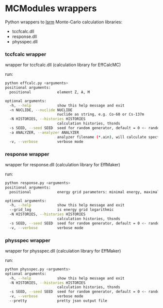# MCModules wrappers
Python wrappers to [lsrm](http://lsrm.ru/en/) Monte-Carlo calculation libraries:

- tccfcalc.dll
- response.dll
- physspec.dll



### tccfcalc wrapper

wrapper for tccfcalc.dll (calculation library for EffCalcMC)

run:

```sh
python effcalc.py <arguments>
positional arguments:
  positional            element Z, A, M

optional arguments:
  -h, --help            show this help message and exit
  -n NUCLIDE, --nuclide NUCLIDE
                        nuclide as string, e.g. Co-60 or Cs-137m
  -N HISTORIES, --histories HISTORIES
                        calculation histories, thsnds
  -s SEED, --seed SEED  seed for random generator, default = 0 <- random seed
  -a ANALYZER, --analyzer ANALYZER
                        analyzer filename (*.ain), will calculate spectrum
  -v, --verbose         verbose mode
```



### response wrapper

wrapper for response.dll (calculation library for EffMaker)

run:

```sh
python response.py <arguments>
positional arguments:
  positional            energy grid parameters: minimal energy, maximal energy, points

optional arguments:
  -h, --help            show this help message and exit
  --grid_log            is energy grid logarithmic
  -N HISTORIES, --histories HISTORIES
                        calculation histories, thsnds
  -s SEED, --seed SEED  seed for random generator, default = 0 <- random seed
  -v, --verbose         verbose mode
```



### physspec wrapper

wrapper for physspec.dll (calculation library for EffMaker)

run:

```sh
python physspec.py <arguments>
optional arguments:
  -h, --help            show this help message and exit
  -N HISTORIES, --histories HISTORIES
                        calculation histories, thsnds
  -s SEED, --seed SEED  seed for random generator, default = 0 <- random seed
  -v, --verbose         verbose mode
  --pretty              pretty json output file
```

